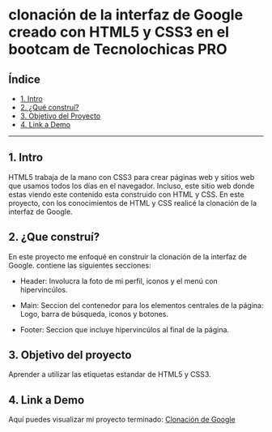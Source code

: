 # clonación de la interfaz de Google creado con HTML5 y CSS3 en el bootcam de Tecnolochicas PRO

## **Índice**

* [1. Intro](https://github.com/dianacarreon/clonacion_google/edit/main/README.md#1-intro)
* [2. ¿Qué construí?](https://github.com/dianacarreon/clonacion_google/edit/main/README.md#2-que-constru%C3%AD)
* [3. Objetivo del Proyecto](https://github.com/dianacarreon/clonacion_google/edit/main/README.md#3-objetivo-del-proyecto)
* [4. Link a Demo](https://github.com/dianacarreon/clonacion_google/edit/main/README.md#4-link-a-demo)

****
## 1. Intro
HTML5 trabaja de la mano con CSS3 para crear páginas web y sitios web que usamos todos los días en el navegador. Incluso, este sitio web donde estas viendo este contenido esta construido con HTML y CSS. En este proyecto, con los conocimientos de HTML y CSS realicé la clonación de la interfaz de Google. 

## 2. ¿Que construí?
En este proyecto me enfoqué en construir la clonación de la interfaz de Google.
contiene las siguientes secciones:

* Header: Involucra la foto de mi perfil, iconos y el menú con hipervincúlos. 

* Main: Seccion del contenedor para los elementos centrales de la página: Logo, barra de búsqueda, iconos y botones. 

* Footer: Seccion que incluye hipervincúlos al final de la página. 

## 3. Objetivo del proyecto
Aprender a utilizar las etiquetas estandar de HTML5 y CSS3.

## 4. Link a Demo
Aquí puedes visualizar mi proyecto terminado: [Clonación de Google](#)
